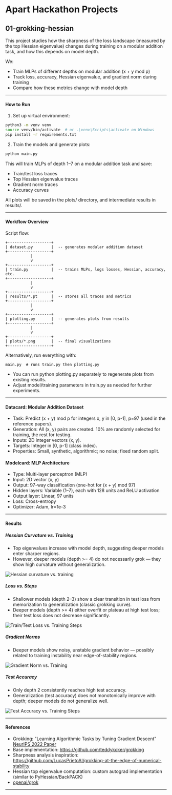 # Apart Hackathon Projects

## 01-grokking-hessian

This project studies how the sharpness of the loss landscape (measured by the top Hessian eigenvalue) changes during training on a modular addition task, and how this depends on model depth.

We:
- Train MLPs of different depths on modular addition (x + y mod p)
- Track loss, accuracy, Hessian eigenvalue, and gradient norm during training
- Compare how these metrics change with model depth

---



#### How to Run

1. Set up virtual environment:

```bash
python3 -m venv venv
source venv/bin/activate  # or .\venv\Scripts\activate on Windows
pip install -r requirements.txt
```

2. Train the models and generate plots:

```bash
python main.py
```

This will train MLPs of depth 1–7 on a modular addition task and save:
- Train/test loss traces
- Top Hessian eigenvalue traces
- Gradient norm traces
- Accuracy curves

All plots will be saved in the plots/ directory, and intermediate results in results/.

---

#### Workflow Overview

Script flow:

```
+-------------------+
| dataset.py        |  -- generates modular addition dataset
+-------------------+
           |
           v
+-------------------+
| train.py          |  -- trains MLPs, logs losses, Hessian, accuracy, etc.
+-------------------+
           |
           v
+-------------------+
| results/*.pt      |  -- stores all traces and metrics
+-------------------+
           |
           v
+-------------------+
| plotting.py       |  -- generates plots from results
+-------------------+
           |
           v
+-------------------+
| plots/*.png       |  -- final visualizations
+-------------------+
```

Alternatively, run everything with:
```
main.py  # runs train.py then plotting.py
```
- You can run python plotting.py separately to regenerate plots from existing results.
- Adjust model/training parameters in train.py as needed for further experiments.

---

#### Datacard: Modular Addition Dataset
- Task: Predict (x + y) mod p for integers x, y in [0, p-1], p=97 (used in the reference papers).
- Generation: All (x, y) pairs are created. 10% are randomly selected for training, the rest for testing.
- Inputs: 2D integer vectors (x, y).
- Targets: Integer in [0, p-1] (class index).
- Properties: Small, synthetic, algorithmic; no noise; fixed random split.

#### Modelcard: MLP Architecture
- Type: Multi-layer perceptron (MLP)
- Input: 2D vector (x, y)
- Output: 97-way classification (one-hot for (x + y) mod 97)
- Hidden layers: Variable (1–7), each with 128 units and ReLU activation
- Output layer: Linear, 97 units
- Loss: Cross-entropy
- Optimizer: Adam, lr=1e-3

---

#### Results

##### Hessian Curvature vs. Training
- Top eigenvalues increase with model depth, suggesting deeper models enter sharper regions.
- However, deeper models (depth >= 4) do not necessarily grok — they show high curvature without generalization.

![Hessian curvature vs. training](py/01-grokking-hessian/plots/hessian_vs_depth.png)

##### Loss vs. Steps
- Shallower models (depth 2–3) show a clear transition in test loss from memorization to generalization (classic grokking curve).
- Deeper models (depth >= 4) either overfit or plateau at high test loss; their test loss does not decrease significantly.

![Train/Test Loss vs. Training Steps](py/01-grokking-hessian/plots/loss_vs_steps.png)

##### Gradient Norms
- Deeper models show noisy, unstable gradient behavior — possibly related to training instability near edge-of-stability regions.

![Gradient Norm vs. Training](py/01-grokking-hessian/plots/grad_norm_vs_steps.png)

##### Test Accuracy
- Only depth 2 consistently reaches high test accuracy.
- Generalization (test accuracy) does not monotonically improve with depth; deeper models do not generalize well.

![Test Accuracy vs. Training Steps](py/01-grokking-hessian/plots/test_acc_vs_steps.png)

---

#### References

- Grokking: "Learning Algorithmic Tasks by Tuning Gradient Descent"
  [NeurIPS 2022 Paper](https://proceedings.neurips.cc/paper_files/paper/2022/hash/dfc310e81992d2e4cedc09ac47eff13e-Abstract-Conference.html)
- Base implementation: https://github.com/teddykoker/grokking
- Sharpness analysis inspiration: https://github.com/LucasPrietoAl/grokking-at-the-edge-of-numerical-stability
- Hessian top eigenvalue computation: custom autograd implementation (similar to PyHessian/BackPACK)
- [openai/grok](https://github.com/openai/grok)

---





